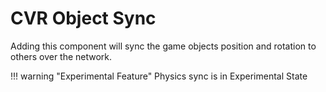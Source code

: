 # CVR Object Sync
Adding this component will sync the game objects position and rotation to others over the network.

!!! warning "Experimental Feature"
    Physics sync is in Experimental State